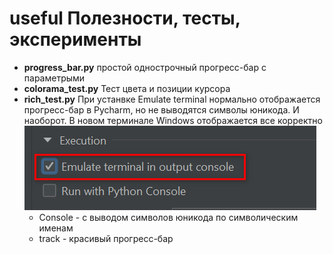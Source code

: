 # useful Полезности, тесты, эксперименты

- **progress_bar.py** простой однострочный прогресс-бар с параметрыми
- **colorama_test.py** Тест цвета и позиции курсора
- **rich_test.py** При устанвке Emulate terminal нормально отображается прогресс-бар в Pycharm, но не выводятся символы юникода. И наоборот. 
   В новом терминале Windows отображается все корректно
    ![](imgs/pycharm_set_configuration.jpg)
  - Console - с выводом символов юникода по символическим именам
  - track - красивый прогресс-бар
  
